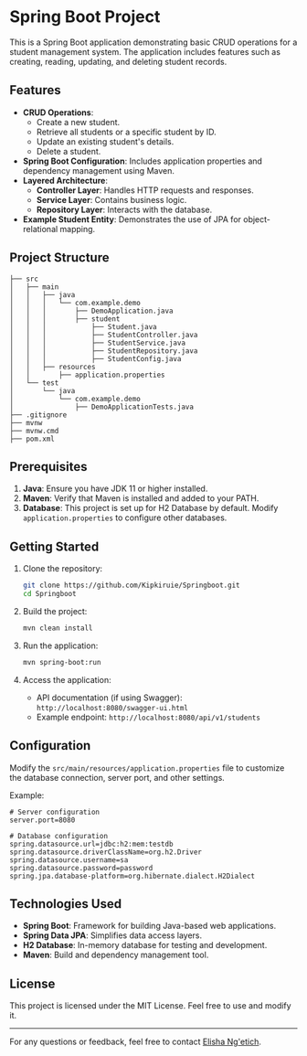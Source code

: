 # Spring Boot Project

This is a Spring Boot application demonstrating basic CRUD operations for a student management system. The application includes features such as creating, reading, updating, and deleting student records.

## Features

- **CRUD Operations**:
  - Create a new student.
  - Retrieve all students or a specific student by ID.
  - Update an existing student's details.
  - Delete a student.
- **Spring Boot Configuration**: Includes application properties and dependency management using Maven.
- **Layered Architecture**:
  - **Controller Layer**: Handles HTTP requests and responses.
  - **Service Layer**: Contains business logic.
  - **Repository Layer**: Interacts with the database.
- **Example Student Entity**: Demonstrates the use of JPA for object-relational mapping.

## Project Structure

```
├── src
│   ├── main
│   │   ├── java
│   │   │   └── com.example.demo
│   │   │       ├── DemoApplication.java
│   │   │       ├── student
│   │   │           ├── Student.java
│   │   │           ├── StudentController.java
│   │   │           ├── StudentService.java
│   │   │           ├── StudentRepository.java
│   │   │           ├── StudentConfig.java
│   │   ├── resources
│   │       ├── application.properties
│   └── test
│       └── java
│           └── com.example.demo
│               ├── DemoApplicationTests.java
├── .gitignore
├── mvnw
├── mvnw.cmd
├── pom.xml
```

## Prerequisites

1. **Java**: Ensure you have JDK 11 or higher installed.
2. **Maven**: Verify that Maven is installed and added to your PATH.
3. **Database**: This project is set up for H2 Database by default. Modify `application.properties` to configure other databases.

## Getting Started

1. Clone the repository:
   ```bash
   git clone https://github.com/Kipkiruie/Springboot.git
   cd Springboot
   ```

2. Build the project:
   ```bash
   mvn clean install
   ```

3. Run the application:
   ```bash
   mvn spring-boot:run
   ```

4. Access the application:
   - API documentation (if using Swagger): `http://localhost:8080/swagger-ui.html`
   - Example endpoint: `http://localhost:8080/api/v1/students`

## Configuration

Modify the `src/main/resources/application.properties` file to customize the database connection, server port, and other settings.

Example:
```properties
# Server configuration
server.port=8080

# Database configuration
spring.datasource.url=jdbc:h2:mem:testdb
spring.datasource.driverClassName=org.h2.Driver
spring.datasource.username=sa
spring.datasource.password=password
spring.jpa.database-platform=org.hibernate.dialect.H2Dialect
```

## Technologies Used

- **Spring Boot**: Framework for building Java-based web applications.
- **Spring Data JPA**: Simplifies data access layers.
- **H2 Database**: In-memory database for testing and development.
- **Maven**: Build and dependency management tool.

## License

This project is licensed under the MIT License. Feel free to use and modify it.

---

For any questions or feedback, feel free to contact [Elisha Ng'etich](https://github.com/Kipkiruie).
